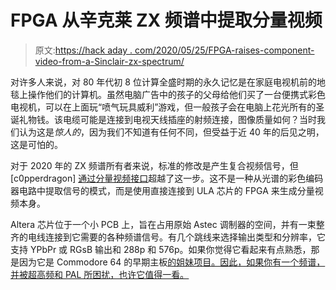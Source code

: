 # FPGA 从辛克莱 ZX 频谱中提取分量视频

> 原文:[https://hack aday . com/2020/05/25/FPGA-raises-component-video-from-a-Sinclair-zx-spectrum/](https://hackaday.com/2020/05/25/fpga-raises-component-video-from-a-sinclair-zx-spectrum/)

对许多人来说，对 80 年代初 8 位计算全盛时期的永久记忆是在家庭电视机前的地毯上操作他们的计算机。虽然电脑广告中的孩子的父母给他们买了一台便携式彩色电视机，可以在上面玩“喷气玩具威利”游戏，但一般孩子会在电脑上花光所有的圣诞礼物钱。该电缆可能是连接到电视天线插座的射频连接，图像质量如何？当时我们认为这是*惊人的*，因为我们不知道有任何不同，但受益于近 40 年的后见之明，这是可怕的。

对于 2020 年的 ZX 频谱所有者来说，标准的修改是产生复合视频信号，但[c0pperdragon] [通过分量视频接口](https://github.com/c0pperdragon/ZX-Spectrum-Component-Video)超越了这一步。这不是一种从光谱的彩色编码器电路中提取信号的模式，而是使用直接连接到 ULA 芯片的 FPGA 来生成分量视频本身。

Altera 芯片位于一个小 PCB 上，旨在占用原始 Astec 调制器的空间，并有一束整齐的电线连接到它需要的各种频谱信号。有几个跳线来选择输出类型和分辨率，它支持 YPbPr 或 RGsB 输出和 288p 和 576p。如果你觉得它看起来有点熟悉，那是因为它是 Commodore 64 的早期主板[的姐妹项目。因此，如果你有一个频谱，并被超高频和 PAL 所困扰，也许它值得一看。](https://hackaday.com/2019/03/10/component-video-for-the-commodore-64/)